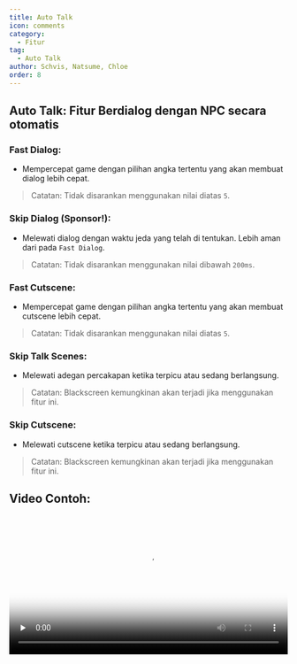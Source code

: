```yaml
---
title: Auto Talk
icon: comments
category:
  - Fitur
tag:
  - Auto Talk
author: Schvis, Natsume, Chloe
order: 8
---
```


## Auto Talk: Fitur Berdialog dengan NPC secara otomatis
### Fast Dialog:
- Mempercepat game dengan pilihan angka tertentu yang akan membuat dialog lebih cepat.
> Catatan: Tidak disarankan menggunakan nilai diatas `5`.
### Skip Dialog (Sponsor!): 
- Melewati dialog dengan waktu jeda yang telah di tentukan. Lebih aman dari pada `Fast Dialog`.
> Catatan: Tidak disarankan menggunakan nilai dibawah `200ms`.
### Fast Cutscene:
- Mempercepat game dengan pilihan angka tertentu yang akan membuat cutscene lebih cepat.
> Catatan: Tidak disarankan menggunakan nilai diatas `5`.
### Skip Talk Scenes:
- Melewati adegan percakapan ketika terpicu atau sedang berlangsung.
> Catatan: Blackscreen kemungkinan akan terjadi jika menggunakan fitur ini.
### Skip Cutscene:
- Melewati cutscene ketika terpicu atau sedang berlangsung.
> Catatan: Blackscreen kemungkinan akan terjadi jika menggunakan fitur ini.

## Video Contoh:

<video controls preload="none" width="100%" poster="https://nextcloud.atruicardona.xyz/s/7ceaQqesRBQcqxr/preview"><source src="https://nextcloud.atruicardona.xyz/s/7ceaQqesRBQcqxr/download" type="video/mp4"></video>